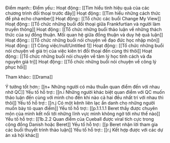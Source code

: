 

Điểm mạnh::
Điểm yếu::
Hoạt động:: [[Tìm hiểu tính hiệu quả của các chương trình đối thoại trước đây]]
Hoạt động:: [[Tìm hiểu những cách thức để phá echo chamber]]
Hoạt động:: [[Tổ chức các buổi Change My View]]
Hoạt động:: [[Tổ chức những buổi đối thoại giữa Frankfurtian và người làm truyền thông]]
Hoạt động:: [[Tổ chức những buổi thảo luận về những thách thức của sự đồng thuận. Mối quan hệ giữa đồng thuận và duy hệ quả luận]]
Hoạt động:: [[Tổ chức những buổi nói chuyện về đạo đức học nhập môn]]
Hoạt động:: [[1 Công việc/null/Untitled 1]]
Hoạt động:: [[Tổ chức những buổi nói chuyện về giá trị của việc kiên trì đối thoại đến cùng thì thôi]]
Hoạt động:: [[Tổ chức những buổi nói chuyện về tâm lý học tính cách và đa nguyên giá trị]]
Hoạt động:: [[Tổ chức những buổi nói chuyện về công lý phục hồi]]

Tham khảo:: [[Drama]]

Ý tưởng tốt hơn:: [[n+ Những người có mâu thuẫn quan điểm đến với nhau nhờ QC]] 
Yếu tố hỗ trợ:: [[n.i Những người khác biệt quan điểm với QC muốn thảo luận đến cùng với mình cho đến khi nào cả hai đều nhất trí với nhau thì thôi]] 
Yếu tố hỗ trợ:: [[n.j Có một kênh liên lạc ẩn danh cho những người muốn bày tỏ quan điểm]]
Yếu tố hỗ trợ:: [[p.1.1.1.1 Beret thấy được chuyên môn của mình kết nối tới những lĩnh vực mình không ngờ tới như thế nào]]
Yếu tố hỗ trợ:: [[1b.2.2 Quan điểm của Cueball được viral tích cực trong cộng đồng Danish hoặc Beret]]
Yếu tố hỗ trợ:: [[p Beret nhận lời tham gia các buổi thuyết trình thảo luận]]
Yếu tố hỗ trợ:: [[r.j Kết hợp được với các dự án xã hội khác]]
